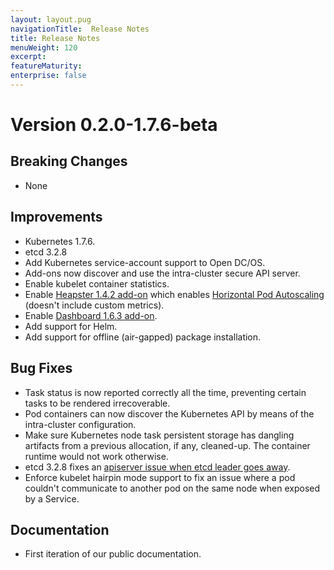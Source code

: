```yaml
---
layout: layout.pug
navigationTitle:  Release Notes
title: Release Notes
menuWeight: 120
excerpt:
featureMaturity:
enterprise: false
---
```


<!-- This source repo for this topic is https://github.com/mesosphere/dcos-kubernetes -->


# Version 0.2.0-1.7.6-beta

## Breaking Changes

- None

## Improvements

- Kubernetes 1.7.6.
- etcd 3.2.8
- Add Kubernetes service-account support to Open DC/OS.
- Add-ons now discover and use the intra-cluster secure API server.
- Enable kubelet container statistics.
- Enable [Heapster 1.4.2 add-on](https://github.com/kubernetes/heapster/) which enables [Horizontal Pod Autoscaling](https://kubernetes.io/docs/tasks/run-application/horizontal-pod-autoscale/) (doesn't include custom metrics).
- Enable [Dashboard 1.6.3 add-on](https://github.com/kubernetes/dashboard).
- Add support for Helm.
- Add support for offline (air-gapped) package installation.

## Bug Fixes

- Task status is now reported correctly all the time, preventing certain tasks to
be rendered irrecoverable.
- Pod containers can now discover the Kubernetes API by means of the intra-cluster configuration.
- Make sure Kubernetes node task persistent storage has dangling artifacts from a
previous allocation, if any, cleaned-up. The container runtime would not work otherwise.
- etcd 3.2.8 fixes an [apiserver issue when etcd leader goes away](https://github.com/coreos/etcd/issues/8515).
- Enforce kubelet hairpin mode support to fix an issue where a pod couldn't
communicate to another pod on the same node when exposed by a Service.

## Documentation

- First iteration of our public documentation.
